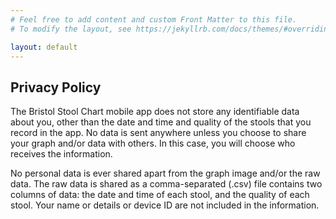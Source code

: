 ```yaml
---
# Feel free to add content and custom Front Matter to this file.
# To modify the layout, see https://jekyllrb.com/docs/themes/#overriding-theme-defaults

layout: default
---
```


## Privacy Policy

The Bristol Stool Chart mobile app does not store any identifiable data about you, other than the date and time and quality of the stools that you record in the app. No data is sent anywhere unless you choose to share your graph and/or data with others. In this case, you will choose who receives the information.

No personal data is ever shared apart from the graph image and/or the raw data. The raw data is shared as a comma-separated (.csv) file contains two columns of data: the date and time of each stool, and the quality of each stool. Your name or details or device ID are not included in the information.
